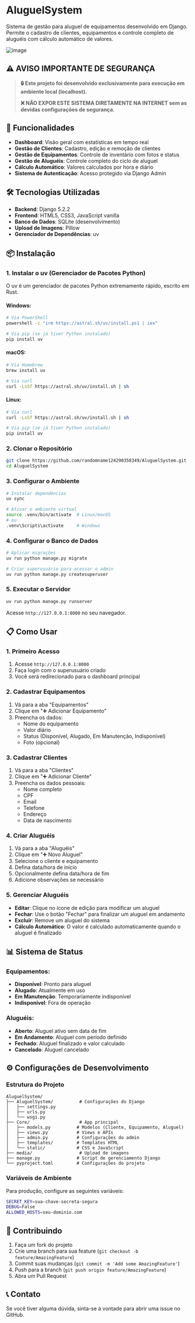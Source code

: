 # AluguelSystem

Sistema de gestão para aluguel de equipamentos desenvolvido em Django. Permite o cadastro de clientes, equipamentos e controle completo de aluguéis com cálculo automático de valores.

![image](https://github.com/user-attachments/assets/93d7cd6a-caab-4199-9070-b1a8eb541596)

## ⚠️ AVISO IMPORTANTE DE SEGURANÇA

> **🔒 Este projeto foi desenvolvido exclusivamente para execução em ambiente local (localhost).**
>
> **❌ NÃO EXPOR ESTE SISTEMA DIRETAMENTE NA INTERNET sem as devidas configurações de segurança.**

## 🚀 Funcionalidades

- **Dashboard**: Visão geral com estatísticas em tempo real
- **Gestão de Clientes**: Cadastro, edição e remoção de clientes
- **Gestão de Equipamentos**: Controle de inventário com fotos e status
- **Gestão de Aluguéis**: Controle completo do ciclo de aluguel
- **Cálculo Automático**: Valores calculados por hora e diário
- **Sistema de Autenticação**: Acesso protegido via Django Admin

## 🛠️ Tecnologias Utilizadas

- **Backend**: Django 5.2.2
- **Frontend**: HTML5, CSS3, JavaScript vanilla
- **Banco de Dados**: SQLite (desenvolvimento)
- **Upload de Imagens**: Pillow
- **Gerenciador de Dependências**: uv

## 📦 Instalação

### 1. Instalar o uv (Gerenciador de Pacotes Python)

O uv é um gerenciador de pacotes Python extremamente rápido, escrito em Rust.

#### Windows:
```bash
# Via PowerShell
powershell -c "irm https://astral.sh/uv/install.ps1 | iex"

# Via pip (se já tiver Python instalado)
pip install uv
```

#### macOS:
```bash
# Via Homebrew
brew install uv

# Via curl
curl -LsSf https://astral.sh/uv/install.sh | sh
```

#### Linux:
```bash
# Via curl
curl -LsSf https://astral.sh/uv/install.sh | sh

# Via pip (se já tiver Python instalado)
pip install uv
```

### 2. Clonar o Repositório

```bash
git clone https://github.com/randomname124290358349/AluguelSystem.git
cd AluguelSystem
```

### 3. Configurar o Ambiente

```bash
# Instalar dependências
uv sync

# Ativar o ambiente virtual
source .venv/bin/activate  # Linux/macOS
# ou
.venv\Scripts\activate     # Windows
```

### 4. Configurar o Banco de Dados

```bash
# Aplicar migrações
uv run python manage.py migrate

# Criar superusuário para acessar o admin
uv run python manage.py createsuperuser
```

### 5. Executar o Servidor

```bash
uv run python manage.py runserver
```

Acesse `http://127.0.0.1:8000` no seu navegador.

## 📋 Como Usar

### 1. Primeiro Acesso

1. Acesse `http://127.0.0.1:8000`
2. Faça login com o superusuário criado
3. Você será redirecionado para o dashboard principal

### 2. Cadastrar Equipamentos

1. Vá para a aba "Equipamentos"
2. Clique em "➕ Adicionar Equipamento"
3. Preencha os dados:
   - Nome do equipamento
   - Valor diário
   - Status (Disponível, Alugado, Em Manutenção, Indisponível)
   - Foto (opcional)

### 3. Cadastrar Clientes

1. Vá para a aba "Clientes"
2. Clique em "➕ Adicionar Cliente"
3. Preencha os dados pessoais:
   - Nome completo
   - CPF
   - Email
   - Telefone
   - Endereço
   - Data de nascimento

### 4. Criar Aluguéis

1. Vá para a aba "Aluguéis"
2. Clique em "➕ Novo Aluguel"
3. Selecione o cliente e equipamento
4. Defina data/hora de início
5. Opcionalmente defina data/hora de fim
6. Adicione observações se necessário

### 5. Gerenciar Aluguéis

- **Editar**: Clique no ícone de edição para modificar um aluguel
- **Fechar**: Use o botão "Fechar" para finalizar um aluguel em andamento
- **Excluir**: Remove um aluguel do sistema
- **Cálculo Automático**: O valor é calculado automaticamente quando o aluguel é finalizado

## 📊 Sistema de Status

### Equipamentos:
- **Disponível**: Pronto para aluguel
- **Alugado**: Atualmente em uso
- **Em Manutenção**: Temporariamente indisponível
- **Indisponível**: Fora de operação

### Aluguéis:
- **Aberto**: Aluguel ativo sem data de fim
- **Em Andamento**: Aluguel com período definido
- **Fechado**: Aluguel finalizado e valor calculado
- **Cancelado**: Aluguel cancelado

## ⚙️ Configurações de Desenvolvimento

### Estrutura do Projeto

```
AluguelSystem/
├── AluguelSystem/          # Configurações do Django
│   ├── settings.py
│   ├── urls.py
│   └── wsgi.py
├── Core/                   # App principal
│   ├── models.py          # Modelos (Cliente, Equipamento, Aluguel)
│   ├── views.py           # Views e APIs
│   ├── admin.py           # Configurações do admin
│   ├── templates/         # Templates HTML
│   └── static/            # CSS e JavaScript
├── media/                  # Upload de imagens
├── manage.py              # Script de gerenciamento Django
└── pyproject.toml         # Configurações do projeto
```

### Variáveis de Ambiente

Para produção, configure as seguintes variáveis:

```bash
SECRET_KEY=sua-chave-secreta-segura
DEBUG=False
ALLOWED_HOSTS=seu-dominio.com
```

## 🤝 Contribuindo

1. Faça um fork do projeto
2. Crie uma branch para sua feature (`git checkout -b feature/AmazingFeature`)
3. Commit suas mudanças (`git commit -m 'Add some AmazingFeature'`)
4. Push para a branch (`git push origin feature/AmazingFeature`)
5. Abra um Pull Request

## 📞 Contato

Se você tiver alguma dúvida, sinta-se à vontade para abrir uma issue no GitHub.
